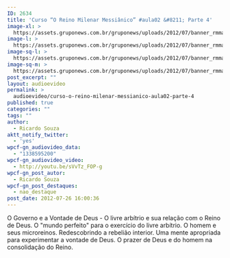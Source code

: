 ```yaml
---
ID: 2634
title: 'Curso “O Reino Milenar Messiânico” #aula02 &#8211; Parte 4'
image-xl: >
  https://assets.gruponews.com.br/gruponews/uploads/2012/07/banner_rmma2-pt4.jpg
image-l: >
  https://assets.gruponews.com.br/gruponews/uploads/2012/07/banner_rmma2-pt4.jpg
image-sq-l: >
  https://assets.gruponews.com.br/gruponews/uploads/2012/07/banner_rmma2-pt4.jpg
image-sq-m: >
  https://assets.gruponews.com.br/gruponews/uploads/2012/07/banner_rmma2-pt4-720x320.jpg
post_excerpt: ""
layout: audioevideo
permalink: >
  audioevideo/curso-o-reino-milenar-messianico-aula02-parte-4
published: true
categories: ""
tags: ""
author:
  - Ricardo Souza
aktt_notify_twitter:
  - 'yes'
wpcf-gn_audiovideo_data:
  - "1338595200"
wpcf-gn_audiovideo_video:
  - http://youtu.be/sVvTz_FOP-g
wpcf-gn_post_autor:
  - Ricardo Souza
wpcf-gn_post_destaques:
  - nao_destaque
post_date: 2012-07-26 16:00:36
---
```

O Governo e a Vontade de Deus - O livre arbítrio e sua relação com o Reino de Deus. O "mundo perfeito" para o exercício do livre arbítrio. O homem e seus microreinos. Redescobrindo a rebelião interior. Uma mente apropriada para experimentar a vontade de Deus. O prazer de Deus e do homem na consolidação do Reino.
<div></div>